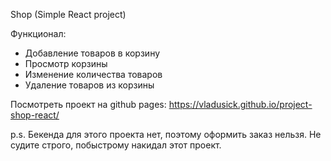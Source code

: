 Shop (Simple React project)

Функционал:
- Добавление товаров в корзину
- Просмотр корзины
- Изменение количества товаров
- Удаление товаров из корзины

Посмотреть проект на github pages: https://vladusick.github.io/project-shop-react/

p.s. Бекенда для этого проекта нет, поэтому оформить заказ нельзя. Не судите строго, побыстрому накидал этот проект.
